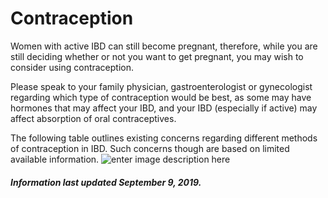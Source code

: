 <h1>Contraception</h1>

Women with active IBD can still become pregnant, therefore, while you are still deciding whether or not you want to get pregnant, you may wish to consider using contraception. 

Please speak to your family physician, gastroenterologist or gynecologist regarding which type of contraception would be best, as some may have hormones that may affect your IBD, and your IBD (especially if active) may affect absorption of oral contraceptives.

The following table outlines existing concerns regarding different methods of contraception in IBD. Such concerns though are based on limited available information.
![enter image description here](https://github.com/tactica/pregnancy-ibd/blob/master/images/contraception.png?raw=true)

<h5>Information last updated September 9, 2019.</h5> 

